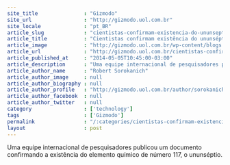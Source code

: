 ```yaml
---
site_title               : "Gizmodo"
site_url                 : "http://gizmodo.uol.com.br"
site_locale              : "pt_BR"
article_slug             : "cientistas-confirmam-existencia-do-ununseptio-metal-mais-pesado-ja-descoberto"
article_title            : "Cientistas confirmam existência do ununséptio, metal mais pesado já descoberto"
article_image            : "http://gizmodo.uol.com.br/wp-content/blogs.dir/8/files/2014/05/tabela-periodica.jpg"
article_url              : "http://gizmodo.uol.com.br/cientistas-confirmam-ununseptio/"
article_published_at     : "2014-05-05T10:45:00-03:00"
article_description      : "Uma equipe internacional de pesquisadores publicou um documento confirmando a existência do elemento químico de número 117, o ununséptio."
article_author_name      : "Robert Sorokanich"
article_author_image     : null
article_author_biography : null
article_author_profile   : "http://gizmodo.uol.com.br/author/sorokanich/"
article_author_facebook  : null
article_author_twitter   : null
category                 : ['technology']
tags                     : ['Gizmodo']
permalink                : "/:categories/cientistas-confirmam-existencia-do-ununseptio-metal-mais-pesado-ja-descoberto/"
layout                   : post
---
```


Uma equipe internacional de pesquisadores publicou um documento confirmando a existência do elemento químico de número 117, o ununséptio.
